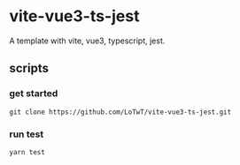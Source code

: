 # vite-vue3-ts-jest

A template with vite, vue3, typescript, jest.

## scripts

### get started

```shell
git clone https://github.com/LoTwT/vite-vue3-ts-jest.git
```

### run test

```shell
yarn test
```
